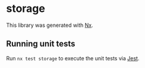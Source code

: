 # storage

This library was generated with [Nx](https://nx.dev).

## Running unit tests

Run `nx test storage` to execute the unit tests via [Jest](https://jestjs.io).
